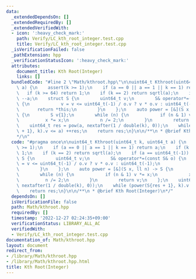 ```yaml
---
data:
  _extendedDependsOn: []
  _extendedRequiredBy: []
  _extendedVerifiedWith:
  - icon: ':heavy_check_mark:'
    path: Verify/LC_kth_root_integer.test.cpp
    title: Verify/LC_kth_root_integer.test.cpp
  _isVerificationFailed: false
  _pathExtension: hpp
  _verificationStatusIcon: ':heavy_check_mark:'
  attributes:
    document_title: Kth Root(Integer)
    links: []
  bundledCode: "#line 2 \"Math/kthroot.hpp\"\n\nuint64_t Kthroot(uint64_t k, uint64_t\
    \ a) {\n    assert(k >= 1);\n    if (a == 0 || a == 1 || k == 1) return a;\n \
    \   if (k >= 64) return 1;\n    if (k == 2) return sqrtl(a);\n    if (a == uint64_t(-1))\
    \ --a;\n    struct S {\n        uint64_t v;\n        S& operator*=(const S& o)\
    \ {\n            v = v <= uint64_t(-1) / o.v ? v * o.v : uint64_t(-1);\n     \
    \       return *this;\n        }\n    };\n    auto power = [&](S x, ll n) -> S\
    \ {\n        S v{1};\n        while (n) {\n            if (n & 1) v *= x;\n  \
    \          x *= x;\n            n /= 2;\n        }\n        return v;\n    };\n\
    \    uint64_t res = pow(a, nextafter(1 / double(k), 0));\n    while (power(S{res\
    \ + 1}, k).v <= a) ++res;\n    return res;\n}\n\n/**\n * @brief Kth Root(Integer)\n\
    */\n"
  code: "#pragma once\n\nuint64_t Kthroot(uint64_t k, uint64_t a) {\n    assert(k\
    \ >= 1);\n    if (a == 0 || a == 1 || k == 1) return a;\n    if (k >= 64) return\
    \ 1;\n    if (k == 2) return sqrtl(a);\n    if (a == uint64_t(-1)) --a;\n    struct\
    \ S {\n        uint64_t v;\n        S& operator*=(const S& o) {\n            v\
    \ = v <= uint64_t(-1) / o.v ? v * o.v : uint64_t(-1);\n            return *this;\n\
    \        }\n    };\n    auto power = [&](S x, ll n) -> S {\n        S v{1};\n\
    \        while (n) {\n            if (n & 1) v *= x;\n            x *= x;\n  \
    \          n /= 2;\n        }\n        return v;\n    };\n    uint64_t res = pow(a,\
    \ nextafter(1 / double(k), 0));\n    while (power(S{res + 1}, k).v <= a) ++res;\n\
    \    return res;\n}\n\n/**\n * @brief Kth Root(Integer)\n*/"
  dependsOn: []
  isVerificationFile: false
  path: Math/kthroot.hpp
  requiredBy: []
  timestamp: '2022-12-27 02:24:35+09:00'
  verificationStatus: LIBRARY_ALL_AC
  verifiedWith:
  - Verify/LC_kth_root_integer.test.cpp
documentation_of: Math/kthroot.hpp
layout: document
redirect_from:
- /library/Math/kthroot.hpp
- /library/Math/kthroot.hpp.html
title: Kth Root(Integer)
---
```

